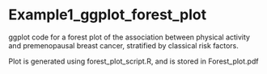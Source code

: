 # Example1_ggplot_forest_plot
ggplot code for a forest plot of the association between physical activity and premenopausal breast cancer, stratified by classical risk factors.

Plot is generated using forest_plot_script.R, and is stored in Forest_plot.pdf
